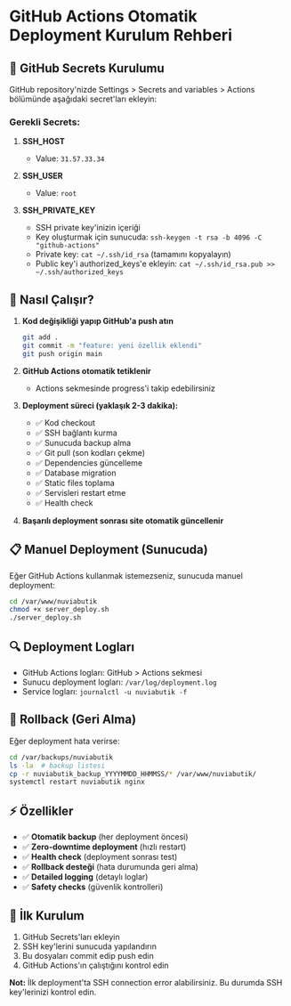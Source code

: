 # GitHub Actions Otomatik Deployment Kurulum Rehberi

## 🔑 GitHub Secrets Kurulumu

GitHub repository'nizde Settings > Secrets and variables > Actions bölümünde aşağıdaki secret'ları ekleyin:

### Gerekli Secrets:

1. **SSH_HOST**
   - Value: `31.57.33.34`

2. **SSH_USER** 
   - Value: `root`

3. **SSH_PRIVATE_KEY**
   - SSH private key'inizin içeriği
   - Key oluşturmak için sunucuda: `ssh-keygen -t rsa -b 4096 -C "github-actions"`
   - Private key: `cat ~/.ssh/id_rsa` (tamamını kopyalayın)
   - Public key'i authorized_keys'e ekleyin: `cat ~/.ssh/id_rsa.pub >> ~/.ssh/authorized_keys`

## 🚀 Nasıl Çalışır?

1. **Kod değişikliği yapıp GitHub'a push atın**
   ```bash
   git add .
   git commit -m "feature: yeni özellik eklendi"
   git push origin main
   ```

2. **GitHub Actions otomatik tetiklenir**
   - Actions sekmesinde progress'i takip edebilirsiniz

3. **Deployment süreci (yaklaşık 2-3 dakika):**
   - ✅ Kod checkout
   - ✅ SSH bağlantı kurma
   - ✅ Sunucuda backup alma
   - ✅ Git pull (son kodları çekme)
   - ✅ Dependencies güncelleme
   - ✅ Database migration
   - ✅ Static files toplama
   - ✅ Servisleri restart etme
   - ✅ Health check

4. **Başarılı deployment sonrası site otomatik güncellenir**

## 📋 Manuel Deployment (Sunucuda)

Eğer GitHub Actions kullanmak istemezseniz, sunucuda manuel deployment:

```bash
cd /var/www/nuviabutik
chmod +x server_deploy.sh
./server_deploy.sh
```

## 🔍 Deployment Logları

- GitHub Actions logları: GitHub > Actions sekmesi
- Sunucu deployment logları: `/var/log/deployment.log`
- Service logları: `journalctl -u nuviabutik -f`

## 🚨 Rollback (Geri Alma)

Eğer deployment hata verirse:

```bash
cd /var/backups/nuviabutik
ls -la  # backup listesi
cp -r nuviabutik_backup_YYYYMMDD_HHMMSS/* /var/www/nuviabutik/
systemctl restart nuviabutik nginx
```

## ⚡ Özellikler

- ✅ **Otomatik backup** (her deployment öncesi)
- ✅ **Zero-downtime deployment** (hızlı restart)
- ✅ **Health check** (deployment sonrası test)
- ✅ **Rollback desteği** (hata durumunda geri alma)
- ✅ **Detailed logging** (detaylı loglar)
- ✅ **Safety checks** (güvenlik kontrolleri)

## 🔧 İlk Kurulum

1. GitHub Secrets'ları ekleyin
2. SSH key'lerini sunucuda yapılandırın
3. Bu dosyaları commit edip push edin
4. GitHub Actions'ın çalıştığını kontrol edin

**Not:** İlk deployment'ta SSH connection error alabilirsiniz. Bu durumda SSH key'lerinizi kontrol edin.

